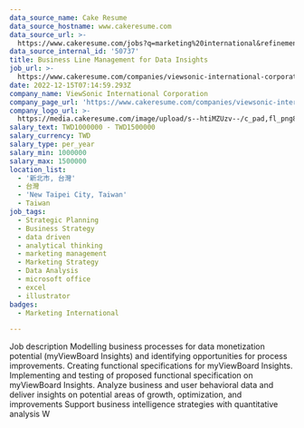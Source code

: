 ```yaml
---
data_source_name: Cake Resume
data_source_hostname: www.cakeresume.com
data_source_url: >-
  https://www.cakeresume.com/jobs?q=marketing%20international&refinementList%5Blang_name%5D%5B0%5D=English&refinementList%5Bsalary_type%5D=per_year&range%5Bsalary_range%5D%5Bmin%5D=1000000
data_source_internal_id: '50737'
title: Business Line Management for Data Insights
job_url: >-
  https://www.cakeresume.com/companies/viewsonic-international-corporation/jobs/business-line-management-for-data-insights
date: 2022-12-15T07:14:59.293Z
company_name: ViewSonic International Corporation
company_page_url: 'https://www.cakeresume.com/companies/viewsonic-international-corporation'
company_logo_url: >-
  https://media.cakeresume.com/image/upload/s--htiMZUzv--/c_pad,fl_png8,h_200,w_200/v1655364380/tbpy1o9a5dyoftd0j1kc.png
salary_text: TWD1000000 - TWD1500000
salary_currency: TWD
salary_type: per_year
salary_min: 1000000
salary_max: 1500000
location_list:
  - '新北市, 台灣'
  - 台灣
  - 'New Taipei City, Taiwan'
  - Taiwan
job_tags:
  - Strategic Planning
  - Business Strategy
  - data driven
  - analytical thinking
  - marketing management
  - Marketing Strategy
  - Data Analysis
  - microsoft office
  - excel
  - illustrator
badges:
  - Marketing International

---
```


Job description Modelling business processes for data monetization potential (myViewBoard Insights) and identifying opportunities for process improvements​. Creating functional specifications for myViewBoard Insights​. Implementing and testing of proposed functional specification on myViewBoard Insights​. Analyze business and user behavioral data and deliver insights on potential areas of growth, optimization, and improvements Support business intelligence strategies with quantitative analysis W